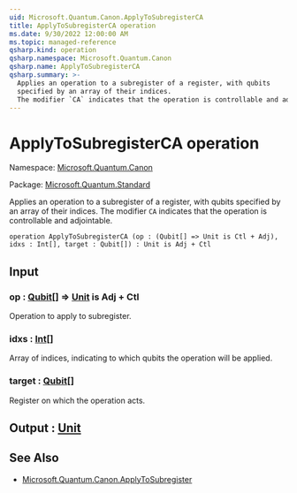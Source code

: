 ```yaml
---
uid: Microsoft.Quantum.Canon.ApplyToSubregisterCA
title: ApplyToSubregisterCA operation
ms.date: 9/30/2022 12:00:00 AM
ms.topic: managed-reference
qsharp.kind: operation
qsharp.namespace: Microsoft.Quantum.Canon
qsharp.name: ApplyToSubregisterCA
qsharp.summary: >-
  Applies an operation to a subregister of a register, with qubits
  specified by an array of their indices.
  The modifier `CA` indicates that the operation is controllable and adjointable.
---
```


# ApplyToSubregisterCA operation

Namespace: [Microsoft.Quantum.Canon](xref:Microsoft.Quantum.Canon)

Package: [Microsoft.Quantum.Standard](https://nuget.org/packages/Microsoft.Quantum.Standard)


Applies an operation to a subregister of a register, with qubitsspecified by an array of their indices.The modifier `CA` indicates that the operation is controllable and adjointable.

```qsharp
operation ApplyToSubregisterCA (op : (Qubit[] => Unit is Ctl + Adj), idxs : Int[], target : Qubit[]) : Unit is Adj + Ctl
```


## Input

### op : [Qubit](xref:microsoft.quantum.qsharp.valueliterals#qubit-literals)[] => [Unit](xref:microsoft.quantum.qsharp.valueliterals#unit-literal)  is Adj + Ctl

Operation to apply to subregister.


### idxs : [Int](xref:microsoft.quantum.qsharp.valueliterals#int-literals)[]

Array of indices, indicating to which qubits the operation will be applied.


### target : [Qubit](xref:microsoft.quantum.qsharp.valueliterals#qubit-literals)[]

Register on which the operation acts.



## Output : [Unit](xref:microsoft.quantum.qsharp.valueliterals#unit-literal)



## See Also

- [Microsoft.Quantum.Canon.ApplyToSubregister](xref:Microsoft.Quantum.Canon.ApplyToSubregister)